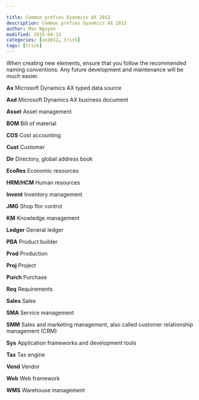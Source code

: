 ```yaml
---

title: Common prefies Dyanmics AX 2012
description: Common prefies Dyanmics AX 2012
author: Max Nguyen
modified: 2015-04-13
categories: [ax2012, trick]
tags: [trick]
---
```


When creating new elements, ensure that you follow the recommended naming conventions. Any future development and maintenance will be much easier.

**Ax** Microsoft Dynamics AX typed data source

**Axd** Microsoft Dynamics AX business document

**Asset** Asset management

**BOM** Bill of material

**COS** Cost accounting

**Cust** Customer

**Dir** Directory, global address book

**EcoRes** Economic resources

**HRM/HCM** Human resources

**Invent** Inventory management

**JMG** Shop flor control

**KM** Knowledge management

**Ledger** General ledger

**PBA** Product builder

**Prod** Production

**Proj** Project

**Purch** Purchase

**Req** Requirements

**Sales** Sales

**SMA** Service management

**SMM** Sales and marketing management, also called customer relationship management (CRM)

**Sys** Application frameworks and development tools

**Tax** Tax engine

**Vend** Vendor

**Web** Web framework

**WMS** Warehouse management